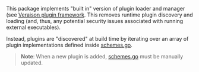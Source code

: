 This package implements "built in" version of plugin loader and manager (see
[Veraison plugin framework](../plugin). This removes runtime plugin discovery
and loading (and, thus, any potential security issues associated with running
external executables).

Instead, plugins are "discovered" at build time by iterating over an array of
plugin implementations defined inside [schemes.go](schemes.go).

> **Note**: When a new plugin is added, [schemes.go](schemes.go) must be
> manually updated.
